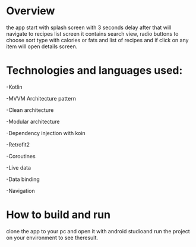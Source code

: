 # Overview
the app start with splash screen with 3 seconds delay after that will navigate to recipes list screen it contains search view, radio buttons to choose sort type with calories or fats and list of recipes and if click on any item will open details screen.

# Technologies and languages used:
-Kotlin

-MVVM Architecture pattern

-Clean architecture

-Modular architecture

-Dependency injection with koin

-Retrofit2

-Coroutines

-Live data

-Data binding

-Navigation

# How to build and run
clone the app to your pc and open it with android studioand run the project on your environment to see theresult.
